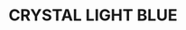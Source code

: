 ---
layout: product
title: "CRYSTAL LIGHT BLUE"
price: "300" 
desc: "Akrilna boja 17mL - Kristal"
img_path: "/assets/img/A.MIG-0098.webp"
brand: "AMMO"
available: true
special_offer: false
new: false
soon: false
cat: "020000"
subcat: "020100"
subsubcat: "020101"
sifra: "A.MIG-0098"
popular: false
spec: false
---